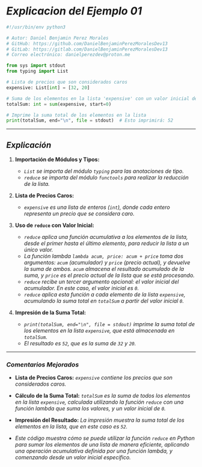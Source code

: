 <!-- Autor: Daniel Benjamin Perez Morales -->
<!-- GitHub: https://github.com/DanielBenjaminPerezMoralesDev13 -->
<!-- GitLab: https://gitlab.com/DanielBenjaminPerezMoralesDev13 -->
<!-- Correo electrónico: danielperezdev@proton.me -->

# ***Explicacion del Ejemplo 01***

```python
#!/usr/bin/env python3

# Autor: Daniel Benjamin Perez Morales
# GitHub: https://github.com/DanielBenjaminPerezMoralesDev13
# GitLab: https://gitlab.com/DanielBenjaminPerezMoralesDev13
# Correo electrónico: danielperezdev@proton.me

from sys import stdout
from typing import List

# Lista de precios que son considerados caros
expensive: List[int] = [32, 20]

# Suma de los elementos en la lista 'expensive' con un valor inicial de 0
totalSum: int = sum(expensive, start=0)

# Imprime la suma total de los elementos en la lista
print(totalSum, end="\n", file = stdout)  # Esto imprimirá: 52
```

---

## ***Explicación***

1. **Importación de Módulos y Tipos:**
   - *`List` se importa del módulo `typing` para las anotaciones de tipo.*
   - *`reduce` se importa del módulo `functools` para realizar la reducción de la lista.*

2. **Lista de Precios Caros:**
   - *`expensive` es una lista de enteros (`int`), donde cada entero representa un precio que se considera caro.*

3. **Uso de `reduce` con Valor Inicial:**
   - *`reduce` aplica una función acumulativa a los elementos de la lista, desde el primer hasta el último elemento, para reducir la lista a un único valor.*
   - *La función lambda `lambda acum, price: acum + price` toma dos argumentos: `acum` (acumulador) y `price` (precio actual), y devuelve la suma de ambos. `acum` almacena el resultado acumulado de la suma, y `price` es el precio actual de la lista que se está procesando.*
   - *`reduce` recibe un tercer argumento opcional: el valor inicial del acumulador. En este caso, el valor inicial es `0`.*
   - *`reduce` aplica esta función a cada elemento de la lista `expensive`, acumulando la suma total en `totalSum` a partir del valor inicial `0`.*

4. **Impresión de la Suma Total:**
   - *`print(totalSum, end="\n", file = stdout)` imprime la suma total de los elementos en la lista `expensive`, que está almacenada en `totalSum`.*
   - *El resultado es `52`, que es la suma de `32` y `20`.*

---

### ***Comentarios Mejorados***

- **Lista de Precios Caros:** *`expensive` contiene los precios que son considerados caros.*
- **Cálculo de la Suma Total:** *`totalSum` es la suma de todos los elementos en la lista `expensive`, calculada utilizando la función `reduce` con una función lambda que suma los valores, y un valor inicial de `0`.*
- **Impresión del Resultado:** *La impresión muestra la suma total de los elementos en la lista, que en este caso es `52`.*

- *Este código muestra cómo se puede utilizar la función `reduce` en Python para sumar los elementos de una lista de manera eficiente, aplicando una operación acumulativa definida por una función lambda, y comenzando desde un valor inicial específico.*
